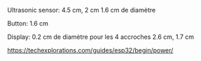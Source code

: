 
Ultrasonic sensor: 
4.5 cm, 2 cm
1.6 cm de diamètre

Button:
1.6 cm

Display:
0.2 cm de diamètre pour les 4 accroches
2.6 cm, 1.7 cm


https://techexplorations.com/guides/esp32/begin/power/